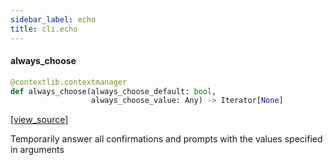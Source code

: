 ```yaml
---
sidebar_label: echo
title: cli.echo
---
```


#### always\_choose

```python
@contextlib.contextmanager
def always_choose(always_choose_default: bool,
                  always_choose_value: Any) -> Iterator[None]
```

[[view_source]](https://github.com/dlt-hub/dlt/blob/30d0f64fb2cdbacc2e88fdb304371650f417e1f0/dlt/cli/echo.py#L11)

Temporarily answer all confirmations and prompts with the values specified in arguments

